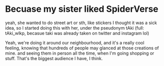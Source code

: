 # Becuase my sister liked SpiderVerse
yeah, she wanted to do street art or sth, like stickers
I thought it was a sick idea, so I started doing this with her, under the pseudonym tAki (full: tAki_wlkp, becasue taki was already taken on twitter and instagram lol)

Yeah, we're doing it around our neighbourhood, and it's a really cool feeling, knowing that hundreds of people may glanced at those creations of mine. and seeing them in person all the time, when I'm going shopping or stuff. That's the biggest audience I have, I think.
